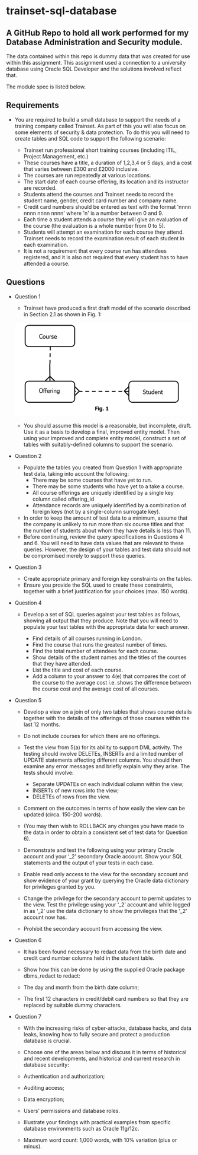 # trainset-sql-database
 
## A GitHub Repo to hold all work performed for my Database Administration and Security module.

The data contained within this repo is dummy data that was created for use within this assignment. This assignment used a connection to a university database using Oracle SQL Developer and the solutions involved reflect that.

The module spec is listed below. 

## Requirements

* You are required to build a small database to support the needs of a training company called Trainset.  As part of this you will also focus on some elements of security & data protection.  To do this you will need to create tables and SQL code to support the following scenario: 

	-	Trainset run professional short training courses (including ITIL, Project Management, etc.)
	-	These courses have a title, a duration of 1,2,3,4 or 5 days, and a cost that varies between £300 and £2000 inclusive.
	-	The courses are run repeatedly at various locations.
	-	The start date of each course offering, its location and its instructor are recorded.
	-	Students attend the courses and Trainset needs to record the student name, gender, credit card number and company name.
	-	Credit card numbers should be entered as text with the format 'nnnn nnnn nnnn nnnn' where 'n' is a number between 0 and 9.
	-	Each time a student attends a course they will give an evaluation of the course (the evaluation is a whole number from 0 to 5).
	-	Students will attempt an examination for each course they attend. Trainset needs to record the examination result of each student in each examination.
	-	It is not a requirement that every course run has attendees registered, and it is also not required that every student has to have attended a course.

## Questions

* Question 1

	* Trainset have produced a first draft model of the scenario described in Section 2.1 as shown in Fig. 1:

	![Figure 1](Fig1.png?raw=true "Draft Model")

	* You should assume this model is a reasonable, but incomplete, draft.  Use it as a basis to develop a final, improved entity model.  Then using your improved and complete entity model, construct a set of tables with suitably-defined columns to support the scenario.

* Question 2

	* Populate the tables you created from Question 1 with appropriate test data, taking into account the following:
		* There may be some courses that have yet to run.
		* There may be some students who have yet to a take a course. 
		* All course offerings are uniquely identified by a single key column called offering_id 
		* Attendance records are uniquely identified by a combination of foreign keys (not by a single-column surrogate key).
	* In order to keep the amount of test data to a minimum, assume that the company is unlikely to run more than six course titles and that the number of students about whom they have details is less than 11.
	* Before continuing, review the query specifications in Questions 4 and 6. You will need to have data values that are relevant to these queries.  However, the design of your tables and test data should not be compromised merely to support these queries.

* Question 3

	* Create appropriate primary and foreign key constraints on the tables.  
	* Ensure you provide the SQL used to create these constraints, together with a brief justification for your choices (max. 150 words).

* Question 4
	* Develop a set of SQL queries against your test tables as follows, showing all output that they produce.  Note that you will need to populate your test tables with the appropriate data for each answer.

		*	Find details of all courses running in London. 
		*	Find the course that runs the greatest number of times. 
		*	Find the total number of attendees for each course. 
		*	Show details of the student names and the titles of the courses that they have attended. 
		*	List the title and cost of each course. 
		*	Add a column to your answer to 4(e) that compares the cost of the course to the average cost i.e. shows the difference between the course cost and the average cost of all courses.  

* Question 5
	* Develop a view on a join of only two tables that shows course details together with the details of the offerings of those courses within the last 12 months. 

	* Do not include courses for which there are no offerings.

	* Test the view from 5(a) for its ability to support DML activity.  The testing should involve DELETEs, INSERTs and a limited number of UPDATE statements affecting different columns.  You should then examine any error messages and briefly explain why they arise.  The tests should involve:

		*	Separate UPDATEs on each individual column within the view;
		*	INSERTs of new rows into the view;
		*	DELETEs of rows from the view.

	* Comment on the outcomes in terms of how easily the view can be updated (circa. 150-200 words).

	* (You may then wish to ROLLBACK any changes you have made to the data in order to obtain a consistent set of test data for Question 6).

	* Demonstrate and test the following using your primary Oracle account and your ‘_2’ secondary Oracle account.  Show your SQL statements and the output of your tests in each case.
	* Enable read only access to the view for the secondary account and show evidence of your grant by querying the Oracle data dictionary for privileges granted by you. 
	* Change the privilege for the secondary account to permit updates to the view.  Test the privilege using your ‘_2’ account and while logged in as ‘_2’ use the data dictionary to show the privileges that the ‘_2’ account now has.  
	* Prohibit the secondary account from accessing the view.   

* Question 6
	* It has been found necessary to redact data from the birth date and credit card number columns held in the student table. 
 
	* Show how this can be done by using the supplied Oracle package dbms_redact to redact:

	* The day and month from the birth date column;

	* The first 12 characters in credit/debit card numbers so that they are replaced by suitable dummy characters.

* Question 7

	* With the increasing risks of cyber-attacks, database hacks, and data leaks, knowing how to fully secure and protect a production database is crucial.  

	* Choose one of the areas below and discuss it in terms of historical and recent developments, and historical and current research in database security:

	* Authentication and authorization;  
	* Auditing access;  
	* Data encryption;  
	* Users’ permissions and database roles.  

	* Illustrate your findings with practical examples from specific database environments such as Oracle 11g/12c.

	* Maximum word count: 1,000 words, with 10% variation (plus or minus).
